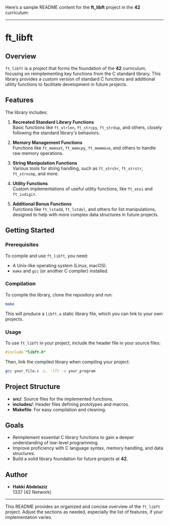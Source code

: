 Here’s a sample README content for the **ft_libft** project in the **42** curriculum:

---

# ft_libft

## Overview
`ft_libft` is a project that forms the foundation of the **42** curriculum, focusing on reimplementing key functions from the C standard library. This library provides a custom version of standard C functions and additional utility functions to facilitate development in future projects.

## Features
The library includes:

1. **Recreated Standard Library Functions**  
   Basic functions like `ft_strlen`, `ft_strcpy`, `ft_strdup`, and others, closely following the standard library's behaviors.

2. **Memory Management Functions**  
   Functions like `ft_memset`, `ft_memcpy`, `ft_memmove`, and others to handle raw memory operations.

3. **String Manipulation Functions**  
   Various tools for string handling, such as `ft_strchr`, `ft_strstr`, `ft_strncmp`, and more.

4. **Utility Functions**  
   Custom implementations of useful utility functions, like `ft_atoi` and `ft_isdigit`.

5. **Additional Bonus Functions**  
   Functions like `ft_lstadd`, `ft_lstdel`, and others for list manipulations, designed to help with more complex data structures in future projects.

## Getting Started

### Prerequisites
To compile and use `ft_libft`, you need:
- A Unix-like operating system (Linux, macOS).
- `make` and `gcc` (or another C compiler) installed.

### Compilation
To compile the library, clone the repository and run:

```bash
make
```

This will produce a `libft.a` static library file, which you can link to your own projects.

### Usage
To use `ft_libft` in your project, include the header file in your source files:

```c
#include "libft.h"
```

Then, link the compiled library when compiling your project:

```bash
gcc your_file.c -L. -lft -o your_program
```

## Project Structure
- **src/**: Source files for the implemented functions.
- **includes/**: Header files defining prototypes and macros.
- **Makefile**: For easy compilation and cleaning.

## Goals
- Reimplement essential C library functions to gain a deeper understanding of low-level programming.
- Improve proficiency with C language syntax, memory handling, and data structures.
- Build a solid library foundation for future projects at **42**.

## Author
- **Hakki Abdelaziz**  
  1337 (42 Network)

---

This README provides an organized and concise overview of the `ft_libft` project. Adjust the sections as needed, especially the list of features, if your implementation varies.
